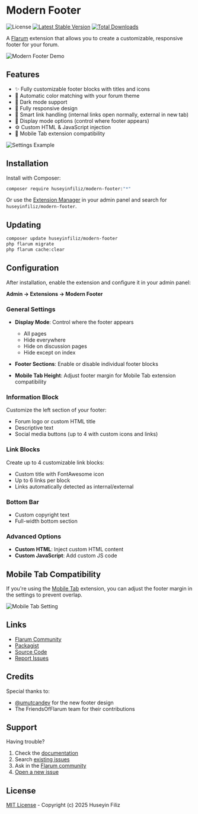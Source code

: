 # Modern Footer

![License](https://img.shields.io/badge/license-MIT-blue.svg)
[![Latest Stable Version](https://img.shields.io/packagist/v/huseyinfiliz/modern-footer.svg)](https://packagist.org/packages/huseyinfiliz/modern-footer)
[![Total Downloads](https://img.shields.io/packagist/dt/huseyinfiliz/modern-footer.svg)](https://packagist.org/packages/huseyinfiliz/modern-footer)

A [Flarum](http://flarum.org) extension that allows you to create a customizable, responsive footer for your forum.

![Modern Footer Demo](https://i.ibb.co/wZNXRZ0K/modern-footer-v1.png)

## Features

- ✨ Fully customizable footer blocks with titles and icons
- 🎨 Automatic color matching with your forum theme
- 🌙 Dark mode support
- 📱 Fully responsive design
- 🔗 Smart link handling (internal links open normally, external in new tab)
- 🎯 Display mode options (control where footer appears)
- ⚙️ Custom HTML & JavaScript injection
- 📲 Mobile Tab extension compatibility

![Settings Example](https://i.ibb.co/LhBP7Pn/Ek-A-klama-2024-12-16-100146.png)

## Installation

Install with Composer:

```bash
composer require huseyinfiliz/modern-footer:"*"
```

Or use the [Extension Manager](https://extiverse.com/extension/flarum/extension-manager) in your admin panel and search for `huseyinfiliz/modern-footer`.

## Updating

```bash
composer update huseyinfiliz/modern-footer
php flarum migrate
php flarum cache:clear
```

## Configuration

After installation, enable the extension and configure it in your admin panel:

**Admin → Extensions → Modern Footer**


### General Settings

- **Display Mode**: Control where the footer appears
  - All pages
  - Hide everywhere  
  - Hide on discussion pages
  - Hide except on index
  
- **Footer Sections**: Enable or disable individual footer blocks
- **Mobile Tab Height**: Adjust footer margin for Mobile Tab extension compatibility

### Information Block

Customize the left section of your footer:
- Forum logo or custom HTML title
- Descriptive text
- Social media buttons (up to 4 with custom icons and links)

### Link Blocks

Create up to 4 customizable link blocks:
- Custom title with FontAwesome icon
- Up to 6 links per block
- Links automatically detected as internal/external

### Bottom Bar

- Custom copyright text
- Full-width bottom section

### Advanced Options

- **Custom HTML**: Inject custom HTML content
- **Custom JavaScript**: Add custom JS code

## Mobile Tab Compatibility

If you're using the [Mobile Tab](https://discuss.flarum.org/d/28216-mobile-tab) extension, you can adjust the footer margin in the settings to prevent overlap.

![Mobile Tab Setting](https://i.ibb.co/74F3Tb0/Ek-A-klama-2024-12-16-095108.png)

## Links

- [Flarum Community](https://discuss.flarum.org/d/36603)
- [Packagist](https://packagist.org/packages/huseyinfiliz/modern-footer)
- [Source Code](https://github.com/huseyinfiliz/modern-footer)
- [Report Issues](https://github.com/huseyinfiliz/modern-footer/issues)

## Credits

Special thanks to:
- [@umutcandev](https://github.com/umutcandev) for the new footer design
- The FriendsOfFlarum team for their contributions

## Support

Having trouble? 

1. Check the [documentation](https://github.com/huseyinfiliz/modern-footer#readme)
2. Search [existing issues](https://github.com/huseyinfiliz/modern-footer/issues)
3. Ask in the [Flarum community](https://discuss.flarum.org/d/36603)
4. [Open a new issue](https://github.com/huseyinfiliz/modern-footer/issues/new)

## License

[MIT License](LICENSE) - Copyright (c) 2025 Huseyin Filiz